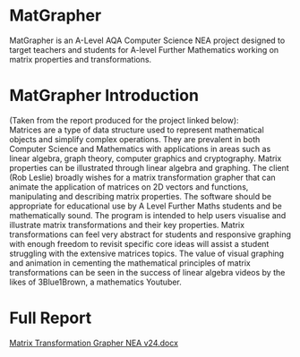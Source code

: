 # MatGrapher
MatGrapher is an A-Level AQA Computer Science NEA project designed to target teachers and students for A-level Further Mathematics working on matrix properties and transformations.
# MatGrapher Introduction
(Taken from the report produced for the project linked below):  
Matrices are a type of data structure used to represent mathematical objects and simplify complex operations. They are prevalent in both Computer Science and Mathematics with applications in areas such as linear algebra, graph theory, computer graphics and cryptography. Matrix properties can be illustrated through linear algebra and graphing.
The client (Rob Leslie) broadly wishes for a matrix transformation grapher that can animate the application of matrices on 2D vectors and functions, manipulating and describing matrix properties. The software should be appropriate for educational use by A Level Further Maths students and be mathematically sound. The program is intended to help users visualise and illustrate matrix transformations and their key properties. Matrix transformations can feel very abstract for students and responsive graphing with enough freedom to revisit specific core ideas will assist a student struggling with the extensive matrices topics. The value of visual graphing and animation in cementing the mathematical principles of matrix transformations can be seen in the success of linear algebra videos by the likes of 3Blue1Brown, a mathematics Youtuber. 

# Full Report
[Matrix Transformation Grapher NEA v24.docx](https://github.com/dandertery/MatGrapher/files/13189011/Matrix.Transformation.Grapher.NEA.v24.docx)
